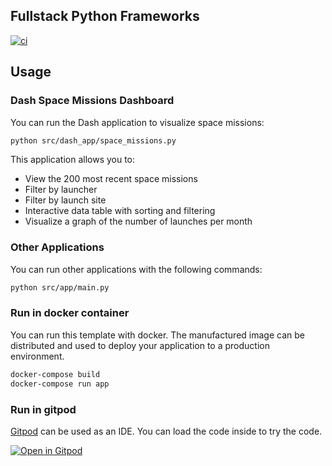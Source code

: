 ## Fullstack Python Frameworks

[![ci](https://github.com/FabienArcellier/blueprint-python3/actions/workflows/main.yml/badge.svg)](https://github.com/FabienArcellier/blueprint-python3/actions/workflows/main.yml)

## Usage

### Dash Space Missions Dashboard

You can run the Dash application to visualize space missions:

```bash
python src/dash_app/space_missions.py
```

This application allows you to:
- View the 200 most recent space missions
- Filter by launcher
- Filter by launch site
- Interactive data table with sorting and filtering
- Visualize a graph of the number of launches per month

### Other Applications

You can run other applications with the following commands:

```bash
python src/app/main.py
```

### Run in docker container

You can run this template with docker. The manufactured image can be distributed and used to deploy your application to a production environment.

```bash
docker-compose build
docker-compose run app
```

### Run in gitpod

[Gitpod](https://www.gitpod.io/) can be used as an IDE. You can load the code inside to try the code.

[![Open in Gitpod](https://github.com/FabienArcellier/python-fullstack-frameworks)](https://github.com/FabienArcellier/python-fullstack-frameworks)
